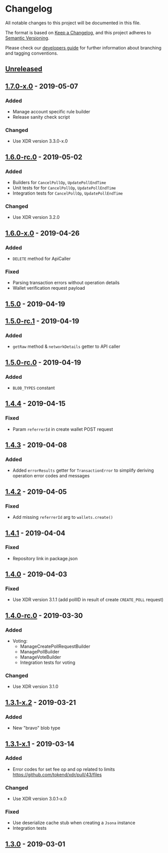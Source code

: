 # Changelog
All notable changes to this project will be documented in this file.

The format is based on [Keep a Changelog](https://keepachangelog.com/en/1.0.0/),
and this project adheres to [Semantic Versioning](https://semver.org/spec/v2.0.0.html).

Please check our [developers guide](https://gitlab.com/tokend/developers-guide)
for further information about branching and tagging conventions.

## [Unreleased]

## [1.7.0-x.0] - 2019-05-07
### Added
- Manage account specific rule builder
- Release sanity check script

### Changed
- Use XDR version 3.3.0-x.0

## [1.6.0-rc.0] - 2019-05-02
### Added
- Builders for `CancelPollOp`, `UpdatePollEndTime`
- Unit tests for for `CancelPollOp`, `UpdatePollEndTime`
- Integration tests for `CancelPollOp`, `UpdatePollEndTime`

### Changed
- Use XDR version 3.2.0

## [1.6.0-x.0] - 2019-04-26
### Added
- `DELETE` method for ApiCaller

### Fixed
- Parsing transaction errors without operation details
- Wallet verification request payload

## [1.5.0] - 2019-04-19

## [1.5.0-rc.1] - 2019-04-19
### Added
- `getRaw` method & `networkDetails` getter to API caller

## [1.5.0-rc.0] - 2019-04-19
### Added
- `BLOB_TYPES` constant

## [1.4.4] - 2019-04-15
### Fixed
- Param `referrerId` in create wallet POST request

## [1.4.3] - 2019-04-08
### Added
- Added `errorResults` getter for `TransactionError` to simplify deriving operation error codes and messages

## [1.4.2] - 2019-04-05
### Fixed
- Add missing `referrerId` arg to `wallets.create()`

## [1.4.1] - 2019-04-04
### Fixed
- Repository link in package.json

## [1.4.0] - 2019-04-03
### Fixed
- Use XDR version 3.1.1 (add pollID in result of create `CREATE_POLL` request)

## [1.4.0-rc.0] - 2019-03-30
### Added
- Voting:
  - ManageCreatePollRequestBuilder
  - ManagePollBuilder
  - ManageVoteBuilder
  - Integration tests for voting

### Changed
- Use XDR version 3.1.0

## [1.3.1-x.2] - 2019-03-21
### Added
- New "bravo" blob type

## [1.3.1-x.1] - 2019-03-14
### Added
- Error codes for set fee op and op related to limits https://github.com/tokend/xdr/pull/43/files

### Changed
- Use XDR version 3.0.1-x.0

### Fixed
- Use deserialize cache stub when creating a `Jsona` instance
- Integration tests

## [1.3.0] - 2019-03-01

[Unreleased]: https://github.com/tokend/new-js-sdk/compare/1.7.0-x.0...HEAD
[1.7.0-x.0]: https://github.com/tokend/new-js-sdk/compare/1.6.0-rc.0...1.7.0-x.0
[1.6.0-rc.0]: https://github.com/tokend/new-js-sdk/compare/1.6.0-x.0...1.6.0-rc.0
[1.6.0-x.0]: https://github.com/tokend/new-js-sdk/compare/1.5.0...1.6.0-x.0
[1.5.0]: https://github.com/tokend/new-js-sdk/compare/1.5.0-rc.1...1.5.0
[1.5.0-rc.1]: https://github.com/tokend/new-js-sdk/compare/1.5.0-rc.0...1.5.0-rc.1
[1.5.0-rc.0]: https://github.com/tokend/new-js-sdk/compare/1.4.4...1.5.0-rc.0
[1.4.4]: https://github.com/tokend/new-js-sdk/compare/1.4.3...1.4.4
[1.4.3]: https://github.com/tokend/new-js-sdk/compare/1.4.2...1.4.3
[1.4.2]: https://github.com/tokend/new-js-sdk/compare/1.4.1...1.4.2
[1.4.1]: https://github.com/tokend/new-js-sdk/compare/1.4.0...1.4.1
[1.4.0]: https://github.com/tokend/new-js-sdk/compare/1.4.0-rc.0...1.4.0
[1.4.0-rc.0]: https://github.com/tokend/new-js-sdk/compare/1.3.1-x.2...1.4.0-rc.0
[1.3.1-x.2]: https://github.com/tokend/new-js-sdk/compare/1.3.1-x.1...1.3.1-x.2
[1.3.1-x.1]: https://github.com/tokend/new-js-sdk/compare/1.3.0...1.3.1-x.1
[1.3.0]: https://github.com/tokend/new-js-sdk/releases/tag/1.3.0
